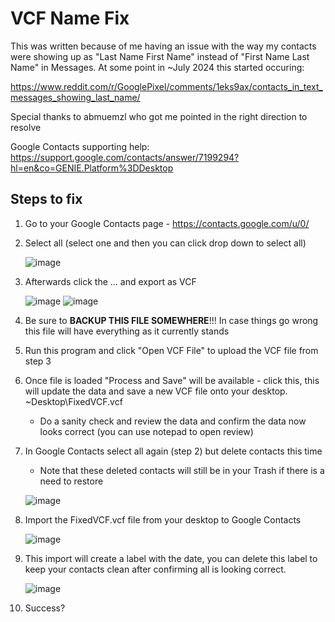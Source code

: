 # VCF Name Fix

This was written because of me having an issue with the way my contacts were showing up as "Last Name First Name" instead of "First Name Last Name" in Messages. At some point in ~July 2024 this started occuring:

https://www.reddit.com/r/GooglePixel/comments/1eks9ax/contacts_in_text_messages_showing_last_name/

Special thanks to abmuemzl who got me pointed in the right direction to resolve

Google Contacts supporting help: https://support.google.com/contacts/answer/7199294?hl=en&co=GENIE.Platform%3DDesktop

## Steps to fix

1. Go to your Google Contacts page - https://contacts.google.com/u/0/
2. Select all (select one and then you can click drop down to select all)
   
   ![image](https://github.com/user-attachments/assets/9f6d629d-1725-497d-9626-549befa17515)
3. Afterwards click the ... and export as VCF
   
   ![image](https://github.com/user-attachments/assets/cb91c93d-973f-403f-9eaa-a6e0033ba3da)
   ![image](https://github.com/user-attachments/assets/8f974761-e57e-4740-b8a7-1434f704e492)
4. Be sure to **BACKUP THIS FILE SOMEWHERE**!!! In case things go wrong this file will have everything as it currently stands
5. Run this program and click "Open VCF File" to upload the VCF file from step 3
6. Once file is loaded "Process and Save" will be available - click this, this will update the data and save a new VCF file onto your desktop. ~Desktop\FixedVCF.vcf
   - Do a sanity check and review the data and confirm the data now looks correct (you can use notepad to open review)
7. In Google Contacts select all again (step 2) but delete contacts this time

   - Note that these deleted contacts will still be in your Trash if there is a need to restore
     
   ![image](https://github.com/user-attachments/assets/cf38f2f4-3762-461c-8544-9a7ea7389d58)
8. Import the FixedVCF.vcf file from your desktop to Google Contacts 

   ![image](https://github.com/user-attachments/assets/e614a0af-46ec-4784-a55d-5eedf673b461)

9. This import will create a label with the date, you can delete this label to keep your contacts clean after confirming all is looking correct.

   ![image](https://github.com/user-attachments/assets/8c100820-23ac-4b38-a2f2-dcb88de0b275)
10. Success?
